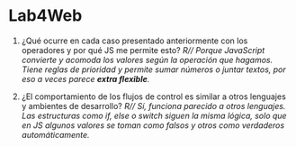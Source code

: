 # Lab4Web

1. ¿Qué ocurre en cada caso presentado anteriormente con los operadores y por qué JS me permite esto?
*R// Porque JavaScript convierte y acomoda los valores según la operación que hagamos. Tiene reglas de prioridad y permite sumar números o juntar textos, por eso a veces parece **extra flexible**.*

2. ¿El comportamiento de los flujos de control es similar a otros lenguajes y ambientes de desarrollo?
*R// Sí, funciona parecido a otros lenguajes. Las estructuras como if, else o switch siguen la misma lógica, solo que en JS algunos valores se toman como falsos y otros como verdaderos automáticamente.*
